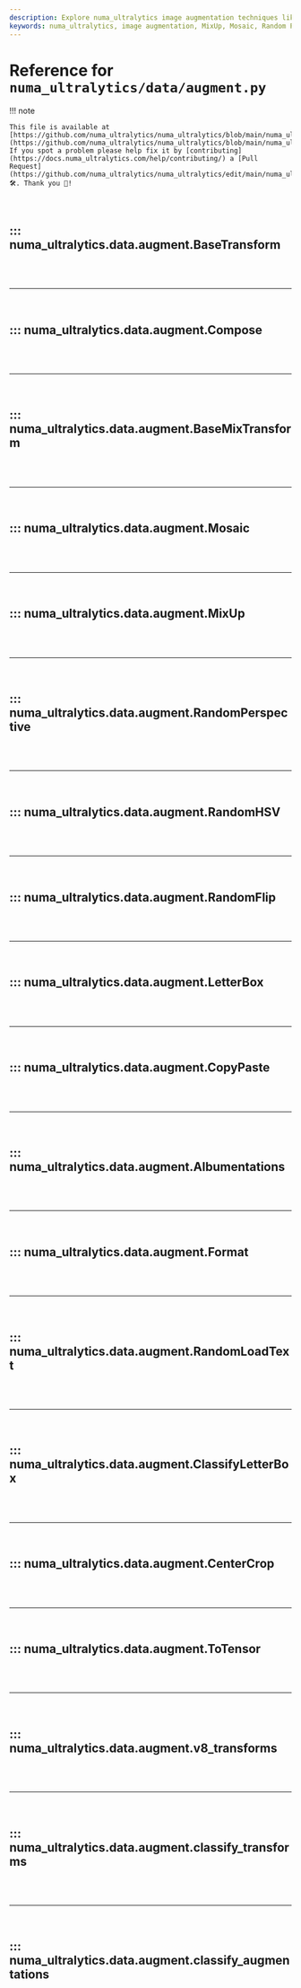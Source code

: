 ```yaml
---
description: Explore numa_ultralytics image augmentation techniques like MixUp, Mosaic, and Random Perspective for enhancing model training. Improve your deep learning models now.
keywords: numa_ultralytics, image augmentation, MixUp, Mosaic, Random Perspective, deep learning, model training, YOLO
---
```


# Reference for `numa_ultralytics/data/augment.py`

!!! note

    This file is available at [https://github.com/numa_ultralytics/numa_ultralytics/blob/main/numa_ultralytics/data/augment.py](https://github.com/numa_ultralytics/numa_ultralytics/blob/main/numa_ultralytics/data/augment.py). If you spot a problem please help fix it by [contributing](https://docs.numa_ultralytics.com/help/contributing/) a [Pull Request](https://github.com/numa_ultralytics/numa_ultralytics/edit/main/numa_ultralytics/data/augment.py) 🛠️. Thank you 🙏!

<br>

## ::: numa_ultralytics.data.augment.BaseTransform

<br><br><hr><br>

## ::: numa_ultralytics.data.augment.Compose

<br><br><hr><br>

## ::: numa_ultralytics.data.augment.BaseMixTransform

<br><br><hr><br>

## ::: numa_ultralytics.data.augment.Mosaic

<br><br><hr><br>

## ::: numa_ultralytics.data.augment.MixUp

<br><br><hr><br>

## ::: numa_ultralytics.data.augment.RandomPerspective

<br><br><hr><br>

## ::: numa_ultralytics.data.augment.RandomHSV

<br><br><hr><br>

## ::: numa_ultralytics.data.augment.RandomFlip

<br><br><hr><br>

## ::: numa_ultralytics.data.augment.LetterBox

<br><br><hr><br>

## ::: numa_ultralytics.data.augment.CopyPaste

<br><br><hr><br>

## ::: numa_ultralytics.data.augment.Albumentations

<br><br><hr><br>

## ::: numa_ultralytics.data.augment.Format

<br><br><hr><br>

## ::: numa_ultralytics.data.augment.RandomLoadText

<br><br><hr><br>

## ::: numa_ultralytics.data.augment.ClassifyLetterBox

<br><br><hr><br>

## ::: numa_ultralytics.data.augment.CenterCrop

<br><br><hr><br>

## ::: numa_ultralytics.data.augment.ToTensor

<br><br><hr><br>

## ::: numa_ultralytics.data.augment.v8_transforms

<br><br><hr><br>

## ::: numa_ultralytics.data.augment.classify_transforms

<br><br><hr><br>

## ::: numa_ultralytics.data.augment.classify_augmentations

<br><br>
